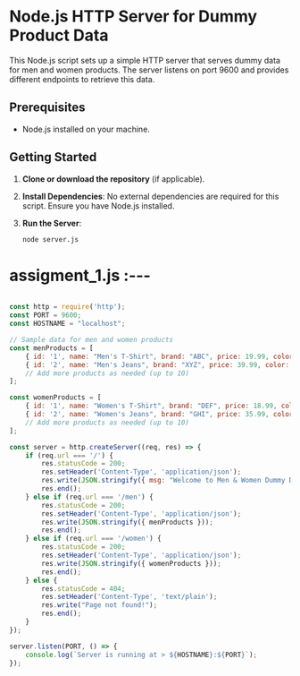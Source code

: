 # Node.js HTTP Server for Dummy Product Data

This Node.js script sets up a simple HTTP server that serves dummy data for men and women products. The server listens on port 9600 and provides different endpoints to retrieve this data.

## Prerequisites

- Node.js installed on your machine.

## Getting Started

1. **Clone or download the repository** (if applicable).

2. **Install Dependencies**: No external dependencies are required for this script. Ensure you have Node.js installed.

3. **Run the Server**:
   ```bash
   node server.js


# assigment_1.js :---
```javaScript

const http = require('http');
const PORT = 9600;
const HOSTNAME = "localhost";

// Sample data for men and women products
const menProducts = [
    { id: '1', name: "Men's T-Shirt", brand: "ABC", price: 19.99, color: "Blue", size: "M", category: "Clothing" },
    { id: '2', name: "Men's Jeans", brand: "XYZ", price: 39.99, color: "Black", size: "L", category: "Clothing" },
    // Add more products as needed (up to 10)
];

const womenProducts = [
    { id: '1', name: "Women's T-Shirt", brand: "DEF", price: 18.99, color: "Red", size: "S", category: "Clothing" },
    { id: '2', name: "Women's Jeans", brand: "GHI", price: 35.99, color: "White", size: "M", category: "Clothing" },
    // Add more products as needed (up to 10)
];

const server = http.createServer((req, res) => {
    if (req.url === '/') {
        res.statusCode = 200;
        res.setHeader('Content-Type', 'application/json');
        res.write(JSON.stringify({ msg: "Welcome to Men & Women Dummy Data!" }));
        res.end();
    } else if (req.url === '/men') {
        res.statusCode = 200;
        res.setHeader('Content-Type', 'application/json');
        res.write(JSON.stringify({ menProducts }));
        res.end();
    } else if (req.url === '/women') {
        res.statusCode = 200;
        res.setHeader('Content-Type', 'application/json');
        res.write(JSON.stringify({ womenProducts }));
        res.end();
    } else {
        res.statusCode = 404;
        res.setHeader('Content-Type', 'text/plain');
        res.write("Page not found!");
        res.end();
    }
});

server.listen(PORT, () => {
    console.log(`Server is running at > ${HOSTNAME}:${PORT}`);
});


```
